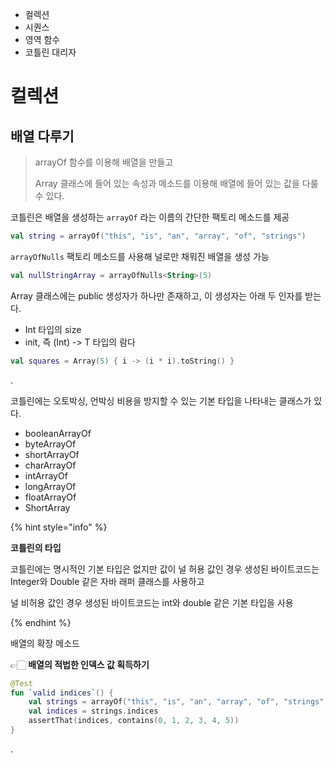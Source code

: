 - 컬렉션
- 시퀀스
- 영역 함수
- 코틀린 대리자

# 컬렉션

## 배열 다루기

> arrayOf 함수를 이용해 배열을 만들고 
> 
> Array 클래스에 들어 있는 속성과 메소드를 이용해 배열에 들어 있는 값을 다룰 수 있다.

코틀린은 배열을 생성하는 `arrayOf` 라는 이름의 간단한 팩토리 메소드를 제공

```kotlin
val string = arrayOf("this", "is", "an", "array", "of", "strings")
```

`arrayOfNulls` 팩토리 메소드를 사용해 널로만 채워진 배열을 생성 가능

```kotlin
val nullStringArray = arrayOfNulls<String>(5)
```

Array 클래스에는 public 생성자가 하나만 존재하고, 이 생성자는 아래 두 인자를 받는다.
- Int 타입의 size
- init, 즉 (Int) -> T 타입의 람다

```kotlin
val squares = Array(5) { i -> (i * i).toString() }
```

.

코틀린에는 오토박싱, 언박싱 비용을 방지할 수 있는 기본 타입을 나타내는 클래스가 있다.
- booleanArrayOf
- byteArrayOf
- shortArrayOf
- charArrayOf
- intArrayOf
- longArrayOf
- floatArrayOf
- ShortArray

{% hint style="info" %}

**코틀린의 타입**

코틀린에는 명시적인 기본 타입은 없지만 값이 널 허용 값인 경우 생성된 바이트코드는 Integer와 Double 같은 자바 래퍼 클래스를 사용하고

널 비허용 값인 경우 생성된 바이트코드는 int와 double 같은 기본 타입을 사용

{% endhint %}

배열의 확장 메소드

👉🏻 **배열의 적법한 인덱스 값 획득하기**

```kotlin
@Test
fun `valid indices`() {
    val strings = arrayOf("this", "is", "an", "array", "of", "strings")
    val indices = strings.indices
    assertThat(indices, contains(0, 1, 2, 3, 4, 5))
}
```

.

